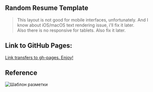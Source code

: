 ## Random Resume Template
> This layout is not good for mobile interfaces, unfortunately. And I know about iOS/macOS text rendering issue, i'll fix it later.   
> Also there is no responsive for tablets. Also fix it later. 

## Link to GitHub Pages:
[Link transfers to gh-pages. Enjoy!](https://ereburg.github.io/ResumeSample/ "Нужна подсказка?")

## Reference
![Шаблон разметки](https://sun9-6.userapi.com/c858416/v858416173/3a318/uJNjhDRkaAY.jpg "Нужен совет?")
